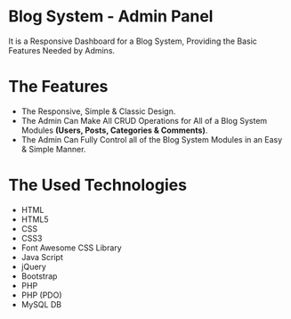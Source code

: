 # Blog System - Admin Panel
It is a Responsive Dashboard for a Blog System, Providing the Basic Features Needed by Admins.

# The Features
* The Responsive, Simple & Classic Design.
* The Admin Can Make All CRUD Operations for All of a Blog System Modules **(Users, Posts, Categories & Comments)**.
* The Admin Can Fully Control all of the Blog System Modules in an Easy & Simple Manner.

# The Used Technologies
* HTML
* HTML5
* CSS
* CSS3
* Font Awesome CSS Library
* Java Script
* jQuery
* Bootstrap
* PHP
* PHP (PDO)
* MySQL DB
